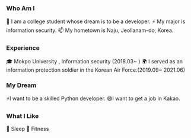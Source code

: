 
<!--
**whitecowworkgood/whitecowworkgood** is a ✨ _special_ ✨ repository because its `README.md` (this file) appears on your GitHub profile.

Here are some ideas to get you started:

- 🔭 I’m currently working on ...
- 🌱 I’m currently learning ...
- 👯 I’m looking to collaborate on ...
- 🤔 I’m looking for help with ...
- 💬 Ask me about ...
- 📫 How to reach me: ...
- 😄 Pronouns: ...
- ⚡ Fun fact: ...
-->

 ### Who Am I
🔭 I am a college student whose dream is to be a developer.
⚡ My major is information security.
📫 My hometown is Naju, Jeollanam-do, Korea.

### Experience
🎓 Mokpo University , Information security (2018.03~ )
🌍 I served as an information protection soldier in the Korean Air Force.(2019.09~ 2021.06)

### My Dream
⚡I want to be a skilled Python developer.
😄I want to get a job in Kakao.

### What I Like
💬 Sleep
👯 Fitness
